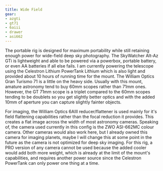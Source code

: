```yaml
---
title: Wide Field
gear:
- azgti
- gt71
- 6aiii
- drawer
- asi662
---
```

The portable rig is designed for maximum portability while still retaining enough power for wide-field deep sky photography. The SkyWatcher Alt-Az GTi is lightweight and able to be powered via a powerbox, portable battery, or even AA batteries if all else fails. I am currently powering the telescope using the Celestron Lithium PowerTank Lithium which is also light and provided about 10 hours of running time for the mount. The William Optics Gran Turismo 71 is a little on the heavy side. Usually with this mount, amature astronomy tend to buy 60mm scopes rather than 71mm ones. However, the GT 71mm scope is a triplet compared to the 60mm scopes tending to be doublets so you get slightly better optics and with the added 10mm of aperture you can capture slightly fainter objects. 

For imaging, the William Optics 6AIII reducer/flattener is used mainly for it's field flattening capabilities rather than the focal reduction it provides. This creates a flat image across the width of most astronomy cameras. Speaking of, the camera used currently in this config is the ZWO ASI-662MC colour camera. Other cameras would also work here, but I already owned this camera for imaging planets, maybe I will change this at some point in the future as the camera is not optimized for deep sky imaging. For this rig, a PRO version of any camera cannot be used because the added cooler would add both more weight, which is already at the limit of the mount's capabilities, and requires another power source since the Celestron PowerTank can only power one thing at a time. 

